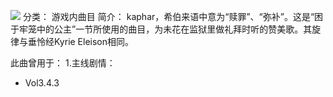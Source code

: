 ![](//static.kivo.wiki/images/music/cover/xR8MBMMviLpeczsnQM4L2jtIOyQdktIn.jpg)
分类： 游戏内曲目
简介：
kaphar，希伯来语中意为“赎罪”、“弥补”。这是“困于牢笼中的公主”一节所使用的曲目，为未花在监狱里做礼拜时听的赞美歌。其旋律与垂怜经Kyrie Eleison相同。

此曲曾用于：
1.主线剧情：
 - Vol3.4.3
